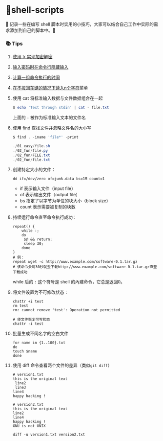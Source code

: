 # :snail:shell-scripts

:fist_oncoming: 记录一些在编写 shell 脚本时实用的小技巧，大家可以结合自己工作中实际的需求添加到自己的脚本中。:sparkler:

### :books: Tips

1. [使用 tr 实现加密解密](https://github.com/MrQuJL/shell-scripts/blob/master/scripts/001_encryption.sh)

2. [输入密码时在命令行隐藏输入](https://github.com/MrQuJL/shell-scripts/blob/master/scripts/002_hide_pwd.sh)

3. [计算一组命令执行的时间](https://github.com/MrQuJL/shell-scripts/blob/master/scripts/003_cost.sh)

4. [在不按回车键的情况下读入n个字符](https://github.com/MrQuJL/shell-scripts/blob/master/scripts/004_read.sh)菜单

5. 使用 cat 将标准输入数据与文件数据组合在一起

   ```powershell
   $ echo 'Text through stdin' | cat - file.txt
   ```

   上面的 `-` 被作为标准输入文本的文件名

6. 使用 find 查找文件并忽略文件名的大小写

   ```powershell
   $ find . -iname 'file*' -print
   
   ./01_easy/file.sh
   ./02_fun/file.py
   ./02_fun/FILE.txt
   ./02_fun/file.txt
   ```

7. 创建特定大小的文件：

   ```shell
   dd if=/dev/zero of=junk.data bs=1M count=1
   ```

   * if 表示输入文件（input file）
   * of 表示输出文件（output file）
   * bs 指定了以字节为单位的块大小（block size）
   * count 表示需要被复制的块数

8. 持续运行命令直至命令执行成功：

   ```shell
   repeat() {
       while :;
       do
       	$@ && return;
       	sleep 30;
       done
   }
   # 例：
   repeat wget -c http://www.example.com/software-0.1.tar.gz
   # 该命令会每30秒就去下载http://www.example.com/software-0.1.tar.gz直至下载成功
   ```

   while 后的 `:` 这个符号是 shell 的內建命令，它总是返回0。

9. 将文件设置为不可修改状态：

   ```shell
   chattr +i test
   rm test
   rm: cannot remove 'test': Operation not permitted
   
   # 使文件恢复可写状态
   chattr -i test
   ```

10. 批量生成不同名字的空白文件

    ```shell
    for name in {1..100}.txt
    do
    touch $name
    done
    ```

11. 使用 diff 命令查看两个文件的差异（类似`git diff`）

    ```shell
    # version1.txt
    this is the original text
     line2
     line3
    line4
    happy hacking !
    
    # version2.txt
    this is the original text
    line2
    line4
    happy hacking !
    GNU is not UNIX
    
    diff -u version1.txt version2.txt
    ```

    



































